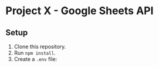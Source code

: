 # Project X - Google Sheets API

## Setup
1. Clone this repository.
2. Run `npm install`.
3. Create a `.env` file:
